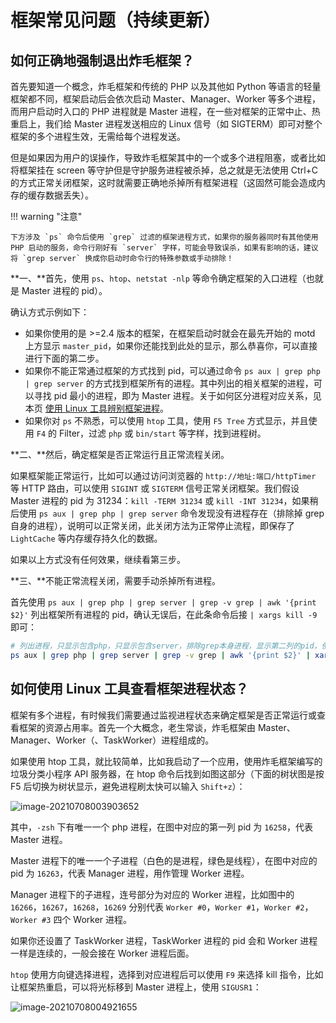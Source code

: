# 框架常见问题（持续更新）

## 如何正确地强制退出炸毛框架？

首先要知道一个概念，炸毛框架和传统的 PHP 以及其他如 Python 等语言的轻量框架都不同，框架启动后会依次启动 Master、Manager、Worker 等多个进程，而用户启动时入口的 PHP 进程就是 Master 进程，在一些对框架的正常中止、热重启上，我们给 Master 进程发送相应的 Linux 信号（如 SIGTERM）即可对整个框架的多个进程生效，无需给每个进程发送。

但是如果因为用户的误操作，导致炸毛框架其中的一个或多个进程阻塞，或者比如将框架挂在 screen 等守护但是守护服务进程被杀掉，总之就是无法使用 Ctrl+C 的方式正常关闭框架，这时就需要正确地杀掉所有框架进程（这固然可能会造成内存的缓存数据丢失）。

!!! warning "注意"

	下方涉及 `ps` 命令后使用 `grep` 过滤的框架进程方式，如果你的服务器同时有其他使用 PHP 启动的服务，命令行刚好有 `server` 字样，可能会导致误杀，如果有影响的话，建议将 `grep server` 换成你启动时命令行的特殊参数或手动排除！

**一、**首先，使用 `ps`、`htop`、`netstat -nlp` 等命令确定框架的入口进程（也就是 Master 进程的 pid）。

确认方式示例如下：

- 如果你使用的是 >=2.4 版本的框架，在框架启动时就会在最先开始的 motd 上方显示 `master_pid`，如果你还能找到此处的显示，那么恭喜你，可以直接进行下面的第二步。
- 如果你不能正常通过框架的方式找到 pid，可以通过命令 `ps aux | grep php | grep server` 的方式找到框架所有的进程。其中列出的相关框架的进程，可以寻找 pid 最小的进程，即为 Master 进程。关于如何区分进程对应关系，见本页 [使用 Linux 工具辨别框架进程]()。
- 如果你对 `ps` 不熟悉，可以使用 `htop` 工具，使用 `F5 Tree` 方式显示，并且使用 `F4` 的 Filter，过滤 `php` 或 `bin/start` 等字样，找到进程树。

**二、**然后，确定框架是否正常运行且正常流程关闭。

如果框架能正常运行，比如可以通过访问浏览器的 `http://地址:端口/httpTimer` 等 HTTP 路由，可以使用 `SIGINT` 或 `SIGTERM` 信号正常关闭框架。我们假设 Master 进程的 pid 为 31234：`kill -TERM 31234` 或 `kill -INT 31234`，如果稍后使用 `ps aux | grep php | grep server` 命令发现没有进程存在（排除掉 grep 自身的进程），说明可以正常关闭，此关闭方法为正常停止流程，即保存了 `LightCache` 等内存缓存持久化的数据。

如果以上方式没有任何效果，继续看第三步。

**三、**不能正常流程关闭，需要手动杀掉所有进程。

首先使用 `ps aux | grep php | grep server | grep -v grep | awk '{print $2}'` 列出框架所有进程的 pid，确认无误后，在此条命令后接 `| xargs kill -9` 即可：

```bash
# 列出进程，只显示包含php，只显示包含server，排除grep本身进程，显示第二列的pid，使用xargs循环kill这里面的进程
ps aux | grep php | grep server | grep -v grep | awk '{print $2}' | xargs kill -9
```

## 如何使用 Linux 工具查看框架进程状态？

框架有多个进程，有时候我们需要通过监视进程状态来确定框架是否正常运行或查看框架的资源占用率。首先一个大概念，老生常谈，炸毛框架由 Master、Manager、Worker（、TaskWorker）进程组成的。

如果使用 htop 工具，就比较简单，比如我启动了一个应用，使用炸毛框架编写的垃圾分类小程序 API 服务器，在 htop 命令后找到如图这部分（下面的树状图是按 F5 后切换为树状显示，避免进程刷太快可以输入 `Shift+z`）：

![image-20210708003903652](https://static.zhamao.me/images/docs/image-20210708003903652.png)

其中，`-zsh` 下有唯一一个 php 进程，在图中对应的第一列 pid 为 `16258`，代表 Master 进程。

Master 进程下的唯一一个子进程（白色的是进程，绿色是线程），在图中对应的 pid 为 `16263`，代表 Manager 进程，用作管理 Worker 进程。

Manager 进程下的子进程，连号部分为对应的 Worker 进程，比如图中的 `16266`，`16267`，`16268`，`16269` 分别代表 `Worker #0`，`Worker #1`，`Worker #2`，`Worker #3` 四个 Worker 进程。

如果你还设置了 TaskWorker 进程，TaskWorker 进程的 pid 会和 Worker 进程一样是连续的，一般会接在 Worker 进程后面。

`htop` 使用方向键选择进程，选择到对应进程后可以使用 `F9` 来选择 kill 指令，比如让框架热重启，可以将光标移到 Master 进程上，使用 `SIGUSR1`：

![image-20210708004921655](https://static.zhamao.me/images/docs/image-20210708004921655.png)



